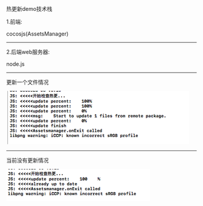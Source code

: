 热更新demo技术栈

1.前端:

cocosjs(AssetsManager)

-----

2.后端web服务器:

node.js

-----

更新一个文件情况

![](./imgs/update1File.png)


-----
当前没有更新情况

![](./imgs/noUpdate.png)
